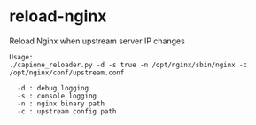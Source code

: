 # reload-nginx
Reload Nginx when upstream server IP changes

```
Usage:
./capione_reloader.py -d -s true -n /opt/nginx/sbin/nginx -c /opt/nginx/conf/upstream.conf

  -d : debug logging
  -s : console logging
  -n : nginx binary path
  -c : upstream config path
```
